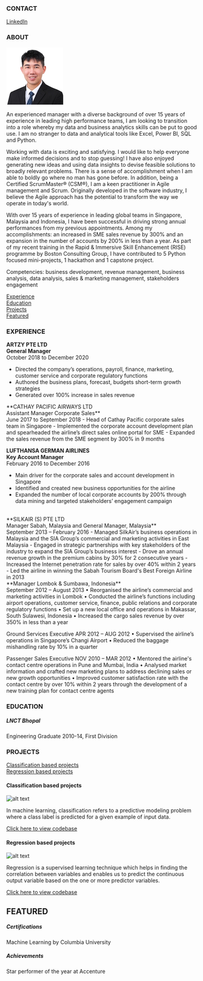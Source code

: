 <!-- CONTACT Section Starts -->
### CONTACT

<!-- Add your details 
✉️:  
📲 +91-XXXXXXXXXX
-->
[LinkedIn](https://linkedin.com/in/wilsontys) 
<!-- CONTACT Section Ends -->

<!-- ABOUT Section Starts -->
### ABOUT
<!-- Add link to your picture -->

![alt text](https://github.com/wilsontys/wilsontys/blob/main/wilson_tan_150x150.jpg)

<!-- Add your details -->

An experienced manager with a diverse background of over 15 years of experience in leading high performance teams, I am looking to transition into a role whereby my data and business analytics skills can be put to good use. I am no stranger to data and analytical tools like Excel, Power BI, SQL and Python. 

Working with data is exciting and satisfying. I would like to help everyone make informed decisions and to stop guessing! I have also enjoyed generating new ideas and using data insights to devise feasible solutions to broadly relevant problems. There is a sense of accomplishment when I am able to boldly go where no man has gone before. In addition, being a Certified ScrumMaster® (CSM®), I am a keen practitioner in Agile management and Scrum. Originally developed in the software industry, I believe the Agile approach has the potential to transform the way we operate in today's world. 

With over 15 years of experience in leading global teams in Singapore, Malaysia and Indonesia, I have been successful in driving strong annual performances from my previous appointments. Among my accomplishments: an increased in SME sales revenue by 300% and an expansion in the number of accounts by 200% in less than a year. As part of my recent training in the Rapid & Immersive Skill Enhancement (RISE) programme by Boston Consulting Group, I have contributed to 5 Python focused mini-projects, 1 hackathon and 1 capstone project. 

Competencies: business development, revenue management, business analysis, data analysis, sales & marketing management, stakeholders engagement

<!-- Add link to the sections -->
[Experience](#experience) <br>
[Education](#education) <br>
[Projects](#projects) <br>
[Featured](#featured) <br> 

<!-- ABOUT Section Ends -->

<!-- EXPERIENCE Section Starts -->
### EXPERIENCE
<!-- Add your details -->
**ARTZY PTE LTD <br>
General Manager** <br>
October 2018 to December 2020
- Directed the company’s operations, payroll, finance, marketing, customer service and corporate regulatory functions
- Authored the business plans, forecast, budgets short-term growth strategies
- Generated over 100% increase in sales revenue 

<p>
**CATHAY PACIFIC AIRWAYS LTD <br>
Assistant Manager Corporate Sales** <br>
June 2017 to September 2018
- Head of Cathay Pacific corporate sales team in Singapore
- Implemented the corporate account development plan and spearheaded the airline’s direct sales online portal for SME 
- Expanded the sales revenue from the SME segment by 300% in 9 months

**LUFTHANSA GERMAN AIRLINES <br>
Key Account Manager** <br>
February 2016 to December 2016
- Main driver for the corporate sales and account development in Singapore 
- Identified and created new business opportunities for the airline
- Expanded the number of local corporate accounts by 200% through data mining and targeted stakeholders’ engagement campaign
<br>
**SILKAIR (S) PTE LTD	<br>
Manager Sabah, Malaysia and General Manager, Malaysia** <br>
September 2013 – February 2016
- Managed SilkAir’s business operations in Malaysia and the SIA Group’s commercial and marketing activities in East Malaysia
- Engaged in strategic partnerships with key stakeholders of the industry to expand the SIA Group’s business interest
- Drove an annual revenue growth in the premium cabins by 30% for 2 consecutive years
- Increased the Internet penetration rate for sales by over 40% within 2 years
- Led the airline in winning the Sabah Tourism Board's Best Foreign Airline in 2013
<br>
**Manager Lombok & Sumbawa, Indonesia** <br>
September 2012 – August 2013
•	Reorganised the airline’s commercial and marketing activities in Lombok
•	Conducted the airline’s functions including airport operations, customer service, finance, public relations and corporate regulatory functions
•	Set up a new local office and operations in Makassar, South Sulawesi, Indonesia
•	Increased the cargo sales revenue by over 350% in less than a year

Ground Services Executive	APR 2012 – AUG 2012
•	Supervised the airline’s operations in Singapore’s Changi Airport
•	Reduced the baggage mishandling rate by 10% in a quarter 

Passenger Sales Executive	NOV 2010 – MAR 2012
•	Mentored the airline's contact centre operations in Pune and Mumbai, India
•	Analysed market information and crafted new marketing plans to address declining sales or new growth opportunities 
•	Improved customer satisfaction rate with the contact centre by over 10% within 2 years through the development of a new training plan for contact centre agents




<!-- EXPERIENCE Section Ends -->

<!-- EDUCATION Section Starts -->
### EDUCATION
<!-- Add your details -->
##### LNCT Bhopal
Engineering Graduate 2010-14, First Division

<!-- EDUCATION Section Ends -->

<!-- PROJECTS Section Starts -->
### PROJECTS
<!-- Add your details -->

[Classification based projects](#classification-based-projects) <br>
[Regression based projects](#regression-based-projects) <br>

<!-- Add your details -->

#### Classification based projects
![alt text](https://raw.githubusercontent.com/krvishwesh54/Kumar-Vishwesh/main/images/Classification.png)

In machine learning, classification refers to a predictive modeling problem where a class label is predicted for a given example of input data.

[Click here to view codebase](https://github.com/krvishwesh54/DataScience_DeepLearning_MachineLearning/tree/master/Classification)

#### Regression based projects
![alt text](https://raw.githubusercontent.com/krvishwesh54/Kumar-Vishwesh/main/images/Regression.jpg)

Regression is a supervised learning technique which helps in finding the correlation between variables and enables us to predict the continuous output variable based on the one or more predictor variables.

[Click here to view codebase](https://github.com/krvishwesh54/DataScience_DeepLearning_MachineLearning/tree/master/Regression)

<!-- PROJECTS Section Ends -->

<!-- FEATURED Section Starts -->
## FEATURED
<!-- Add your details -->
##### Certifications
Machine Learning by Columbia University

##### Achievements
Star performer of the year at Accenture
<!-- FEATURED Section Ends -->
